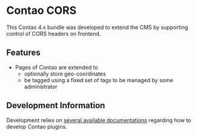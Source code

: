 # Contao CORS

This Contao 4.x bundle was developed to extend the CMS by supporting control of CORS headers on frontend.

## Features

* Pages of Contao are extended to
  * optionally store geo-coordinates
  * be tagged using a fixed set of tags to be managed by some administrator

## Development Information

Development relies on [several available documentations](DEVELOPMENT.md) regarding how to develop Contao plugins.
